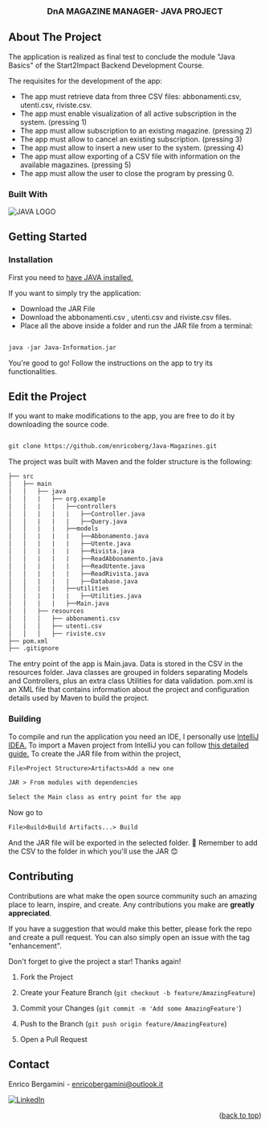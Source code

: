 
  


<a  name="readme-top"  id="readme-top"></a>

  

  
  

  

<h3  align="center">DnA MAGAZINE MANAGER- JAVA PROJECT</h3>

  

  

<!-- ABOUT THE PROJECT -->

  

## About The Project

  

  
  
  

  

The application is realized as final test to conclude the module "Java Basics" of the Start2Impact Backend Development Course.

  

  

The requisites for the development of the app:

  
  

* The app must retrieve data from three CSV files: abbonamenti.csv, utenti.csv, riviste.csv. 
* The app must enable visualization of all active subscription in the system. (pressing 1)
* The app must allow subscription to an existing magazine. (pressing 2)
* The app must allow to cancel an existing subscription. (pressing 3)
* The app must allow to insert a new user to the system. (pressing 4)
* The app must allow exporting of a CSV file with information on the available magazines. (pressing 5)
* The app must allow the user to close the program by pressing 0.


  
  
  

  
  
  

  



  

  

### Built With

  

  

![JAVA LOGO](https://img.shields.io/badge/100%-JAVA-777BB4?style=for-the-badge&logo=JAVA&logoColor=FFF)

  
  
  
  
  
  
  
  

  
  
  

  

<!-- GETTING STARTED -->

  

## Getting Started

  

  

  
  

  

### Installation

First you need to [have JAVA installed.](https://www.java.com/it/download/help/windows_manual_download.html)

If you want to simply try the application:

 - Download the JAR File
 - Download the abbonamenti.csv , utenti.csv and riviste.csv files.
 - Place all the above inside a folder and run the JAR file from a terminal:
```xml

java -jar Java-Information.jar

```

  

<!-- USAGE EXAMPLES -->

You're good to go! Follow the instructions on the app to try its functionalities.





## Edit the Project
If you want to make modifications to the app, you are free to do it by downloading the source code.
```xml

git clone https://github.com/enricoberg/Java-Magazines.git

```
The project was built with Maven and the folder structure is the following:
```markdown
├── src
│   ├── main
│   │   ├── java
│   │   |	├── org.example
│   │   |	|	├──controllers
│   │   |	|	|	├──Controller.java
│   │   |	|	|	├──Query.java
│   │   |	|	├──models
│   │   |	|	|	├──Abbonamento.java
│   │   |	|	|	├──Utente.java
│   │   |	|	|	├──Rivista.java
│   │   |	|	|	├──ReadAbbonamento.java
│   │   |	|	|	├──ReadUtente.java
│   │   |	|	|	├──ReadRivista.java
│   │   |	|	|	├──Database.java
│   │   |	|	├──utilities
│   │   |	|	|	├──Utilities.java
│   │   |	|	├──Main.java
│   │   ├── resources
│   │   │   ├── abbonamenti.csv
│   │   │   ├── utenti.csv
│   │   │   ├── riviste.csv
├── pom.xml
├── .gitignore
```
The entry point of the app is Main.java.
Data is stored in the CSV in the resources folder.
Java classes are grouped in folders separating Models and Controllers, plus an extra class Utilities for data validation.
pom.xml is an XML file that contains information about the project and configuration details used by Maven to build the project.

### Building
To compile and run the application you need an IDE, I personally use [IntelliJ IDEA.](https://www.jetbrains.com/idea/download/?section=windows)
To import a Maven project from IntelliJ you can follow [this detailed guide.](https://www.jetbrains.com/guide/java/tutorials/working-with-maven/importing-a-project/)
To create the JAR file from within the project,
```xml
File>Project Structure>Artifacts>Add a new one
```
```xml
JAR > From modules with dependencies
```
```xml
Select the Main class as entry point for the app
```
Now go to 
```xml
File>Build>Build Artifacts...> Build
```
And the JAR file will be exported in the selected folder. 🎉
Remember to add the CSV to the folder in which you'll use the JAR 😊  

## Contributing

  

  

Contributions are what make the open source community such an amazing place to learn, inspire, and create. Any contributions you make are **greatly appreciated**.

  

  

If you have a suggestion that would make this better, please fork the repo and create a pull request. You can also simply open an issue with the tag "enhancement".

  

Don't forget to give the project a star! Thanks again!

  

  

1. Fork the Project

  

2. Create your Feature Branch (`git checkout -b feature/AmazingFeature`)

  

3. Commit your Changes (`git commit -m 'Add some AmazingFeature'`)

  

4. Push to the Branch (`git push origin feature/AmazingFeature`)

  

5. Open a Pull Request

  

  
  
  

  
  
  

  

<!-- CONTACT -->

  

## Contact

  

  

Enrico Bergamini - enricobergamini@outlook.it

  

[![LinkedIn][linkedin-shield]][linkedin-url]

  

  

<p  align="right">(<a  href="#readme-top">back to top</a>)</p>

  
  

  
  

<!-- MARKDOWN LINKS & IMAGES -->

  

<!-- https://www.markdownguide.org/basic-syntax/#reference-style-links -->

  

[contributors-shield]: https://img.shields.io/github/contributors/othneildrew/Best-README-Template.svg?style=for-the-badge

  

[contributors-url]: https://github.com/othneildrew/Best-README-Template/graphs/contributors

  

[forks-shield]: https://img.shields.io/github/forks/othneildrew/Best-README-Template.svg?style=for-the-badge

  

[forks-url]: https://github.com/othneildrew/Best-README-Template/network/members

  

[stars-shield]: https://img.shields.io/github/stars/othneildrew/Best-README-Template.svg?style=for-the-badge

  

[stars-url]: https://github.com/othneildrew/Best-README-Template/stargazers

  

[issues-shield]: https://img.shields.io/github/issues/othneildrew/Best-README-Template.svg?style=for-the-badge

[HTML-url]: https://img.shields.io/badge/HTML5-E34F26?style=for-the-badge&logo=html5&logoColor=whit

[issues-url]: https://github.com/othneildrew/Best-README-Template/issues

  

[license-shield]: https://img.shields.io/github/license/othneildrew/Best-README-Template.svg?style=for-the-badge

  

[license-url]: https://github.com/othneildrew/Best-README-Template/blob/master/LICENSE.txt

  

[linkedin-shield]: https://img.shields.io/badge/-LinkedIn-black.svg?style=for-the-badge&logo=linkedin&colorB=555

  

[linkedin-url]: https://linkedin.com/in/enrico-bergamini

  

[product-screenshot]: images/screenshot.png

  

[Next.js]: https://img.shields.io/badge/next.js-000000?style=for-the-badge&logo=nextdotjs&logoColor=white

  

[Next-url]: https://nextjs.org/

  

[React.js]: https://img.shields.io/badge/React-20232A?style=for-the-badge&logo=react&logoColor=61DAFB

  

[React-url]: https://reactjs.org/

  

[Vue.js]: https://img.shields.io/badge/Vue.js-35495E?style=for-the-badge&logo=vuedotjs&logoColor=4FC08D

  

[Vue-url]: https://vuejs.org/

  

[Angular.io]: https://img.shields.io/badge/Angular-DD0031?style=for-the-badge&logo=angular&logoColor=white

  

[Angular-url]: https://angular.io/

  

[Svelte.dev]: https://img.shields.io/badge/Svelte-4A4A55?style=for-the-badge&logo=svelte&logoColor=FF3E00

  

[Svelte-url]: https://svelte.dev/

  

[Laravel.com]: https://img.shields.io/badge/Laravel-FF2D20?style=for-the-badge&logo=laravel&logoColor=white

  

[Laravel-url]: https://laravel.com

  

[Bootstrap.com]: https://img.shields.io/badge/Bootstrap-563D7C?style=for-the-badge&logo=bootstrap&logoColor=white

  

[Bootstrap-url]: https://getbootstrap.com

  

[JQuery.com]: https://img.shields.io/badge/jQuery-0769AD?style=for-the-badge&logo=jquery&logoColor=white

  

[JQuery-url]: https://jquery.com

[CSS-url]: https://img.shields.io/badge/CSS3-1572B6?style=for-the-badge&logo=css3&logoColor=whit

[JAVASCRIPT-url]: https://img.shields.io/badge/JavaScript-F7DF1E?style=for-the-badge&logo=javascript&logoColor=black